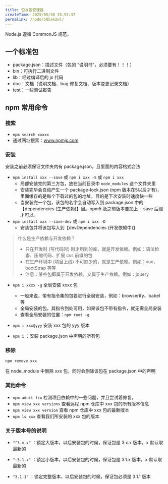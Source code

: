 ```yaml
---
title: 包与包管理器
createTime: 2025/05/30 15:55:37
permalink: /node/505ak2wl/
---
```


Node.js 遵循 CommonJS 规范。

## 一个标准包

* package.json：描述文件（包的 “说明书”，必须要有！！！）
* bin：可执行二进制文件
* lib：经过编译后的 js 代码
* doc：文档（说明文档、bug 修复文档、版本变更记录文档）
* test：一些测试报告

## npm 常用命令

### 搜索

* `npm search xxxxx`
* 通过网址搜索：www.npmjs.com

### 安装

安装之前必须保证文件夹内有 package.json，且里面的内容格式合法

* `npm install xxx --save` 或 `npm i xxx -S` 或 `npm i xxx`
  * 局部安装完的第三方包，放在当前目录中 `node_modules` 这个文件夹里
  * 安装完毕会自动产生一个 package-lock.json (npm 版本在5以后才有)，里面缓存的是每个下载过的包的地址，目的是下次安装时速度快一些
  * 当安装完一个包，该包的名字会自动写入到 package.json 中的【dependencies (生产依赖)】里。npm5 及之前版本要加上 --save 后缀才可以。
* `npm install xxx --save-dev` 或 `npm i xxx -D`  
  * 安装包并将该包写入到【devDependencies (开发依赖中)】

> 什么是生产依赖与开发依赖？
>
> * 只在开发时 (写代码时) 时才用到的库，就是开发依赖。例如：语法检查、压缩代码、扩展 css 前缀的包
> * 在生产环境中 (项目上线) 不可缺少的，就是生产依赖。例如：vue、bootStrap 等等
> * 注意：某些包即属于开发依赖，又属于生产依赖。例如：jquery

* `npm i xxxx -g`  全局安装 xxxx 包
  * 一般来说，带有指令集的包要进行全局安装，例如：browserify、babel 等
  * 全局安装的包，其指令到处可用，如果该包不带有指令，就无需全局安装
  * 查看全局安装的位置：`npm root -g`

* `npm i xxx@yyy`  安装 xxx 包的 yyy 版本
* `npm i` ：安装 package.json 中声明的所有包

### 移除

`npm remove xxx` 

在 node_module 中删除 xxx 包，同时会删除该包在 package.json 中的声明

### 其他命令

* `npm aduit fix` 检测项目依赖中的一些问题，并且尝试着修复。
* `npm view xxx versions` 查看远程 npm 仓库中 xxx 包的所有版本信息
* `npm view xxx version` 查看 npm 仓库中 xxx 包的最新版本
* `npm ls xxx` 查看我们所安装的 xxx 包的版本

### 关于版本号的说明

* `"^3.x.x"` ：锁定大版本，以后安装包的时候，保证包是 3.x.x 版本，x 默认取最新的

* `"~3.1.x"` ：锁定小版本，以后安装包的时候，保证包是 3.1.x 版本，x 默认取最新的

* `"3.1.1"` ：锁定完整版本，以后安装包的时候，保证包必须是 3.1.1 版本